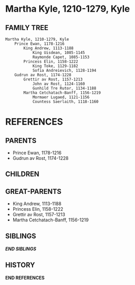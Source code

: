 # Martha Kyle, 1210-1279, Kyle

## FAMILY TREE
```
Martha Kyle, 1210-1279, Kyle
    Prince Ewan, 1178-1216
        King Andrew, 1113-1188
            King Uisdean, 1085-1145
            Raymonde Capet, 1085-1153
        Princess Elin, 1158-1222
            King Toke, 1129-1182
            Sofia Andreievich, 1128-1194
    Gudrun av Rost, 1174-1228
        Grettir av Rost, 1157-1213
            John av Rost, 1124-1160
            Gunhild Tre Rutor, 1134-1188
        Martha Cetchatach-Banff, 1156-1219
            Mormaer Lugaed, 1121-1156   
            Countess Saerlaith, 1118-1160
```


# REFERENCES

## PARENTS 
* Prince Ewan, 1178-1216
* Gudrun av Rost, 1174-1228

## CHILDREN 


## GREAT-PARENTS 
* King Andrew, 1113-1188
* Princess Elin, 1158-1222
* Grettir av Rost, 1157-1213
* Martha Cetchatach-Banff, 1156-1219

## SIBLINGS

##### END SIBLINGS  
## HISTORY

#### END REFERENCES
